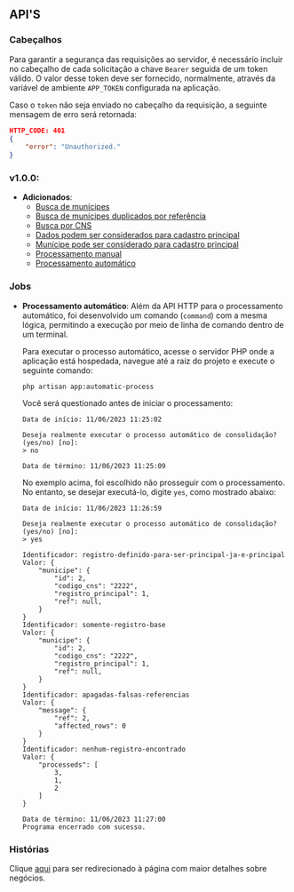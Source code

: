 ## API'S

### Cabeçalhos
Para garantir a segurança das requisições ao servidor, é necessário incluir no cabeçalho de cada solicitação a chave `Bearer` seguida de um token válido. O valor desse token deve ser fornecido, normalmente, através da variável de ambiente `APP_TOKEN` configurada na aplicação.

Caso o `token` não seja enviado no cabeçalho da requisição, a seguinte mensagem de erro será retornada:

```json
HTTP_CODE: 401
{
    "error": "Unauthorized."
}
```

### v1.0.0:
- **Adicionados**:
    - [Busca de munícipes](https://github.com/OM30/saudesimples-servico-consolidacao/blob/main/docs/api/v1.0.0/busca_municipes.md)
    - [Busca de munícipes duplicados por referência](https://github.com/OM30/saudesimples-servico-consolidacao/blob/main/docs/api/v1.0.0/busca_municipes_duplicados.md)
    - [Busca por CNS](https://github.com/OM30/saudesimples-servico-consolidacao/blob/main/docs/api/v1.0.0/busca_cns.md)
    - [Dados podem ser considerados para cadastro principal](https://github.com/OM30/saudesimples-servico-consolidacao/blob/main/docs/api/v1.0.0/dados_podem_ser_considerados_para_cadastro_principal.md)
    - [Munícipe pode ser considerado para cadastro principal](https://github.com/OM30/saudesimples-servico-consolidacao/blob/main/docs/api/v1.0.0/munícipe_pode_ser_considerado_para_cadastro_principal.md)
    - [Processamento manual](https://github.com/OM30/saudesimples-servico-consolidacao/blob/main/docs/api/v1.0.0/processamento_manual.md)
    - [Processamento automático](https://github.com/OM30/saudesimples-servico-consolidacao/blob/main/docs/api/v1.0.0/processamento_automatico.md)

### Jobs
- **Processamento automático**: Além da API HTTP para o processamento automático, foi desenvolvido um comando (`command`) com a mesma lógica, permitindo a execução por meio de linha de comando dentro de um terminal.

    Para executar o processo automático, acesse o servidor PHP onde a aplicação está hospedada, navegue até a raiz do projeto e execute o seguinte comando:

    ```
    php artisan app:automatic-process
    ```

    Você será questionado antes de iniciar o processamento:
    ```
    Data de início: 11/06/2023 11:25:02

    Deseja realmente executar o processo automático de consolidação? (yes/no) [no]:
    > no

    Data de término: 11/06/2023 11:25:09
    ```

    No exemplo acima, foi escolhido não prosseguir com o processamento. No entanto, se desejar executá-lo, digite `yes`, como mostrado abaixo:

    ```
    Data de início: 11/06/2023 11:26:59

    Deseja realmente executar o processo automático de consolidação? (yes/no) [no]:
    > yes

    Identificador: registro-definido-para-ser-principal-ja-e-principal
    Valor: {
        "municipe": {
            "id": 2,
            "codigo_cns": "2222",
            "registro_principal": 1,
            "ref": null,
        }
    }
    Identificador: somente-registro-base
    Valor: {
        "municipe": {
            "id": 2,
            "codigo_cns": "2222",
            "registro_principal": 1,
            "ref": null,
        }
    }
    Identificador: apagadas-falsas-referencias
    Valor: {
        "message": {
            "ref": 2,
            "affected_rows": 0
        }
    }
    Identificador: nenhum-registro-encontrado
    Valor: {
        "processeds": [
            3,
            1,
            2
        ]
    }

    Data de término: 11/06/2023 11:27:00
    Programa encerrado com sucesso.
    ```

### Histórias
Clique [aqui](https://github.com/OM30/saudesimples-servico-consolidacao/blob/main/docs/stories/main.md) para ser redirecionado à página com maior detalhes sobre negócios.
